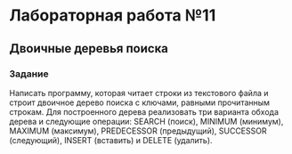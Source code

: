 # Лабораторная работа №11
## Двоичные деревья поиска

### Задание
Написать программу, которая читает строки из текстового файла и строит двоичное дерево поиска с ключами,
равными прочитанным строкам. Для построенного дерева реализовать три варианта обхода дерева и следующие
операции: SEARCH (поиск), MINIMUM (минимум), MAXIMUM (максимум), PREDECESSOR (предыдущий),
SUCCESSOR (следующий), INSERT (вставить) и DELETE (удалить).